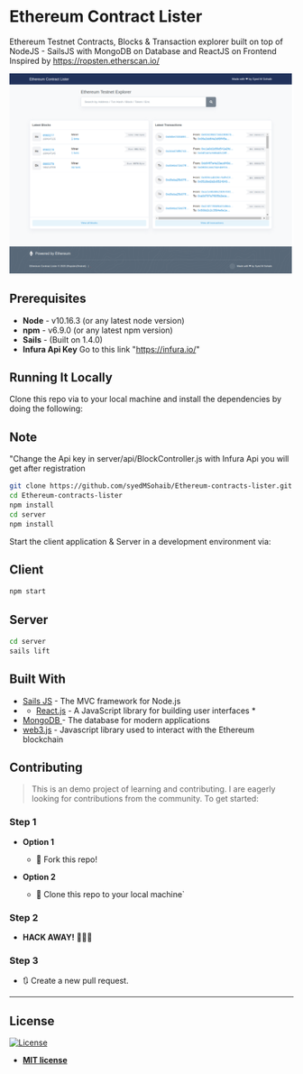 # Ethereum Contract Lister

Ethereum Testnet Contracts, Blocks & Transaction explorer built on top of NodeJS - SailsJS with MongoDB on Database and ReactJS on Frontend Inspired by https://ropsten.etherscan.io/


![Demo](https://raw.githubusercontent.com/syedMSohaib/Ethereum-contracts-lister/master/screencapture-localhost-3000-2020-10-31-19_08_24.png)

## Prerequisites

* **Node** - v10.16.3 (or any latest node version)
* **npm** - v6.9.0 (or any latest npm version)
* **Sails** - (Built on 1.4.0)
* **Infura Api Key** Go to this link "https://infura.io/"
## Running It Locally

Clone this repo via to your local machine and install the dependencies by doing the following:

## Note
"Change the Api key in server/api/BlockController.js with Infura Api you will get after registration


```bash
git clone https://github.com/syedMSohaib/Ethereum-contracts-lister.git
cd Ethereum-contracts-lister
npm install
cd server
npm install
```

Start the client application & Server in a development environment via:

## Client

```bash
npm start
```

## Server
```bash
cd server
sails lift
```

## Built With

* [Sails JS](https://sailsjs.com/) - The MVC framework for Node.js
*   * [React.js](https://reactjs.org/) - A JavaScript library for building user interfaces *
* [MongoDB ](https://www.mongodb.com/) - The database for
modern applications
* [web3.js](https://github.com/ethereum/web3.js/) - Javascript library used to interact with the Ethereum blockchain 

## Contributing

> This is an demo project of learning and contributing. I are eagerly looking for contributions from the community.
> To get started:

### Step 1

- **Option 1**

  - 🍴 Fork this repo!

- **Option 2**
  - 👯 Clone this repo to your local machine`

### Step 2

- **HACK AWAY!** 🔨🔨🔨

### Step 3

- 🔃 Create a new pull request.

---
## License

[![License](http://img.shields.io/:license-mit-blue.svg?style=flat-square)](http://badges.mit-license.org)

- **[MIT license](http://opensource.org/licenses/mit-license.php)**